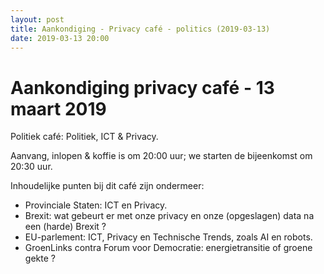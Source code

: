 ```yaml
---
layout: post
title: Aankondiging - Privacy café - politics (2019-03-13)
date: 2019-03-13 20:00
---
```


# Aankondiging privacy café - 13 maart 2019 

Politiek café: Politiek, ICT &amp; Privacy.

Aanvang, inlopen &amp; koffie is om 20:00 uur; we starten de bijeenkomst om 20:30 uur.

Inhoudelijke punten bij dit café zijn ondermeer:
* Provinciale Staten: ICT en Privacy.
* Brexit: wat gebeurt er met onze privacy en onze (opgeslagen) data na een (harde) Brexit ?
* EU-parlement: ICT, Privacy en Technische Trends, zoals AI en robots.
* GroenLinks contra Forum voor Democratie: energietransitie of groene gekte ?

